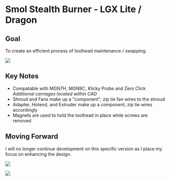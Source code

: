 # Smol Stealth Burner - LGX Lite / Dragon

## Goal
To create an efficient process of toolhead maintenance / swapping. 

![](https://github.com/Maverick-3D/VoronUsers/blob/Maverick/printer_mods/Maverick/Smol_Stealth_Burner/SSB_LGXL_0710/Images/SSB_LGXL_0710_Animation.gif)

## Key Notes
- Compatable with MGN7H, MGN9C, Klicky Probe and Zero Click *Additional carriages located within CAD*
- Shroud and Fans make up a "component"; zip tie fan wires to the shroud
- Adapter, Hotend, and Extruder make up a component; zip tie wires accordingly
- Magnets are used to hold the toolhead in place while screws are removed

## Moving Forward
I will no longer continue development on this specific version as I place my focus on enhancing the design.

![](https://github.com/Maverick-3D/VoronUsers/blob/Maverick/printer_mods/Maverick/Smol_Stealth_Burner/SSB_LGXL_0710/Images/IMG_1.jpg)

![](https://github.com/Maverick-3D/VoronUsers/blob/Maverick/printer_mods/Maverick/Smol_Stealth_Burner/SSB_LGXL_0710/Images/IMG_5.jpg)

